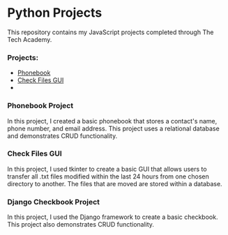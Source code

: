 # Python Projects

This repository contains my JavaScript projects completed through The Tech Academy.

<h3>Projects:</h3>
<ul>
  <li><a href="https://github.com/Anthony15651/Python-Projects/tree/main/PhoneBook%20Project" target="_blank">Phonebook</a></li>
  <li><a href="https://github.com/Anthony15651/Python-Projects/blob/main/file_transfer.py" target="_blank">Check Files GUI</a></li>
  <li><a href="https://github.com/Anthony15651/Python-Projects/tree/main/Django_Checkbook_Project" target="_blank"></a></li>
</ul>

<h3>Phonebook Project</h3>
<p>In this project, I created a basic phonebook that stores a contact's name, phone number, and email address. This project uses a relational database and demonstrates CRUD functionality.</p>

<h3>Check Files GUI</h3>
<p>In this project, I used tkinter to create a basic GUI that allows users to transfer all .txt files modified within the last 24 hours from one chosen directory to another. The files that are moved are stored within a database.</p>


<h3>Django Checkbook Project</h3>
<p>In this project, I used the Django framework to create a basic checkbook. This project also demonstrates CRUD functionality.</p>
